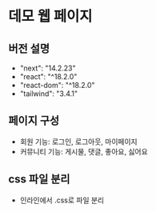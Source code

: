 # 데모 웹 페이지

## 버전 설명

- "next": "14.2.23"
- "react": "^18.2.0"
- "react-dom": "^18.2.0"
- "tailwind": "3.4.1"

## 페이지 구성

- 회원 기능: 로그인, 로그아웃, 마이페이지
- 커뮤니티 기능: 게시물, 댓글, 좋아요, 싫어요

## css 파일 분리
- 인라인에서 .css로 파일 분리